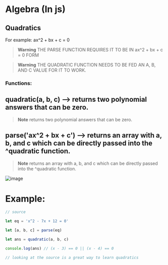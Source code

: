 # Algebra (In js)

## Quadratics

For example: ax^2 + bx + c = 0

> **Warning**
> THE PARSE FUNCTION REQUIRES IT TO BE IN ax^2 + bx + c = 0 FORM

> **Warning**
> THE QUADRATIC FUNCTION NEEDS TO BE FED AN A, B, AND C VALUE FOR IT TO WORK.

### Functions: 

## quadratic(a, b, c) --> returns two polynomial answers that can be zero.

> **Note**
> returns two polynomial answers that can be zero.

## parse('ax^2 + bx + c') --> returns an array with a, b, and c which can be directly passed into the ^quadratic function.

> **Note**
> returns an array with a, b, and c which can be directly passed into the ^quadratic function.

![image](https://user-images.githubusercontent.com/85003861/195961568-f16ee363-3d27-4411-bba9-55fab60db33e.png)

# Example:

```js
// source

let eq = 'x^2 - 7x + 12 = 0'

let [a, b, c] = parse(eq)

let ans = quadratic(a, b, c)

console.log(ans) // (x - 3) == 0 || (x - 4) == 0

// looking at the source is a great way to learn quadratics
```
